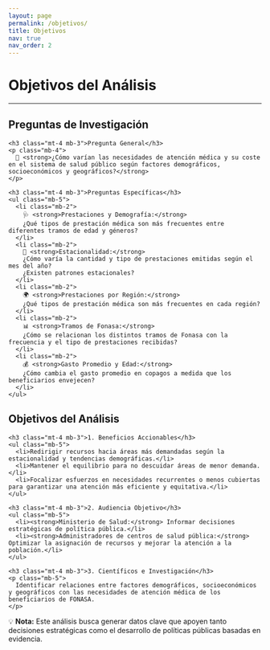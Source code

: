 ```yaml
---
layout: page
permalink: /objetivos/
title: Objetivos
nav: true
nav_order: 2
---
```


<div class="py-5">
  <h1 class="mb-5">Objetivos del Análisis</h1>

  <hr class="mb-5">

  <!-- Preguntas de Investigación -->
  <section class="mb-5">
    <h2 class="mb-4"><strong>Preguntas de Investigación</strong></h2>

    <h3 class="mt-4 mb-3">Pregunta General</h3>
    <p class="mb-4">
      📌 <strong>¿Cómo varían las necesidades de atención médica y su coste en el sistema de salud público según factores demográficos, socioeconómicos y geográficos?</strong>
    </p>

    <h3 class="mt-4 mb-3">Preguntas Específicas</h3>
    <ul class="mb-5">
      <li class="mb-2">
        🩺 <strong>Prestaciones y Demografía:</strong>  
        ¿Qué tipos de prestación médica son más frecuentes entre diferentes tramos de edad y géneros?
      </li>
      <li class="mb-2">
        📅 <strong>Estacionalidad:</strong>  
        ¿Cómo varía la cantidad y tipo de prestaciones emitidas según el mes del año?  
        ¿Existen patrones estacionales?
      </li>
      <li class="mb-2">
        🌍 <strong>Prestaciones por Región:</strong>  
        ¿Qué tipos de prestación médica son más frecuentes en cada región?
      </li>
      <li class="mb-2">
        📊 <strong>Tramos de Fonasa:</strong>  
        ¿Cómo se relacionan los distintos tramos de Fonasa con la frecuencia y el tipo de prestaciones recibidas?
      </li>
      <li class="mb-2">
        💰 <strong>Gasto Promedio y Edad:</strong>  
        ¿Cómo cambia el gasto promedio en copagos a medida que los beneficiarios envejecen?
      </li>
    </ul>
  </section>

  <!-- Objetivos del Análisis -->
  <section class="mb-5">
    <h2 class="mb-4"><strong>Objetivos del Análisis</strong></h2>

    <h3 class="mt-4 mb-3">1. Beneficios Accionables</h3>
    <ul class="mb-5">
      <li>Redirigir recursos hacia áreas más demandadas según la estacionalidad y tendencias demográficas.</li>
      <li>Mantener el equilibrio para no descuidar áreas de menor demanda.</li>
      <li>Focalizar esfuerzos en necesidades recurrentes o menos cubiertas para garantizar una atención más eficiente y equitativa.</li>
    </ul>

    <h3 class="mt-4 mb-3">2. Audiencia Objetivo</h3>
    <ul class="mb-5">
      <li><strong>Ministerio de Salud:</strong> Informar decisiones estratégicas de política pública.</li>
      <li><strong>Administradores de centros de salud pública:</strong> Optimizar la asignación de recursos y mejorar la atención a la población.</li>
    </ul>

    <h3 class="mt-4 mb-3">3. Científicos e Investigación</h3>
    <p class="mb-5">
      Identificar relaciones entre factores demográficos, socioeconómicos y geográficos con las necesidades de atención médica de los beneficiarios de FONASA.
    </p>
  </section>

  <p class="mt-5">
    💡 <strong>Nota:</strong> Este análisis busca generar datos clave que apoyen tanto decisiones estratégicas como el desarrollo de políticas públicas basadas en evidencia.
  </p>
</div>
